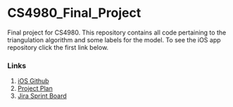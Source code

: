 # CS4980_Final_Project
Final project for CS4980. This repository contains all code pertaining to the triangulation algorithm and some labels for the model. To see the iOS app repository click the first link below.

### Links
1. [iOS Github](https://github.com/michaelboeding/Capstone_Sound_Triangulation_App)
2. [Project Plan](https://docs.google.com/spreadsheets/d/1X2qdCKV7wIKYFM6SmtuHmcRYthCzw9xhopPZ4g8RLXY/edit#gid=0)
3. [Jira Sprint Board](https://soundtriangulation.atlassian.net/jira/software/projects/SOUND/boards/1)

